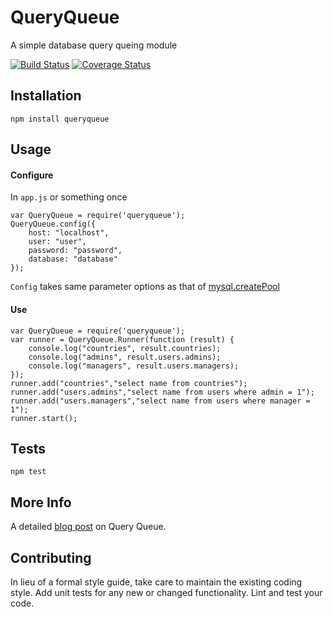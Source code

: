 # QueryQueue
A simple database query queing module

[![Build Status](https://travis-ci.org/vikram-rao/QueryQueue.svg?branch=master)](https://travis-ci.org/vikram-rao/QueryQueue)
[![Coverage Status](https://coveralls.io/repos/github/vikram-rao/QueryQueue/badge.svg?branch=master&v=0.0.4)](https://coveralls.io/github/vikram-rao/QueryQueue?branch=master&v=0.0.4)

## Installation

  `npm install queryqueue`

## Usage

#### Configure

In `app.js` or something once

    var QueryQueue = require('queryqueue');
    QueryQueue.config({
        host: "localhost",
        user: "user",
        password: "password",
        database: "database"
    });

`Config` takes same parameter options as that of [mysql.createPool](https://github.com/mysqljs/mysql#pool-options)

#### Use

    var QueryQueue = require('queryqueue');
    var runner = QueryQueue.Runner(function (result) {
        console.log("countries", result.countries);
        console.log("admins", result.users.admins);
        console.log("managers", result.users.managers);
    });
    runner.add("countries","select name from countries");
    runner.add("users.admins","select name from users where admin = 1");
    runner.add("users.managers","select name from users where manager = 1");
    runner.start();

## Tests

  `npm test`

## More Info

A detailed [blog post](https://www.vikramrao.in/26/Fetching-multiple-mysql-queries-in-one-go-using-QueryQueue?exclude=true) on Query Queue.

## Contributing

In lieu of a formal style guide, take care to maintain the existing coding style. Add unit tests for any new or changed
functionality. Lint and test your code.
